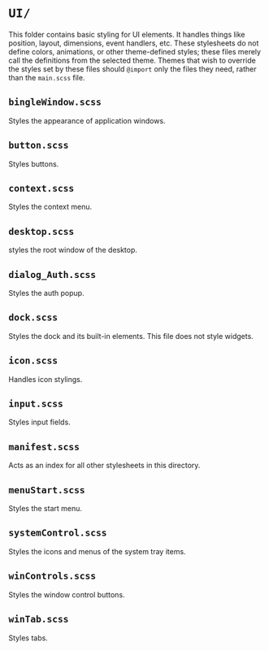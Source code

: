 # `UI/`
This folder contains basic styling for UI elements. It handles things like position, layout, dimensions, event handlers, etc. These stylesheets do not define colors, animations, or other theme-defined styles; these files merely call the definitions from the selected theme. Themes that wish to override the styles set by these files should `@import` only the files they need, rather than the `main.scss` file.

## `bingleWindow.scss`
Styles the appearance of application windows.

## `button.scss`
Styles buttons.

## `context.scss`
Styles the context menu.

## `desktop.scss`
styles the root window of the desktop.

## `dialog_Auth.scss`
Styles the auth popup.

## `dock.scss`
Styles the dock and its built-in elements. This file does not style widgets.

## `icon.scss`
Handles icon stylings.

## `input.scss`
Styles input fields.

## `manifest.scss`
Acts as an index for all other stylesheets in this directory.

## `menuStart.scss`
Styles the start menu.

## `systemControl.scss`
Styles the icons and menus of the system tray items.

## `winControls.scss`
Styles the window control buttons.

## `winTab.scss`
Styles tabs.
